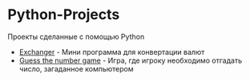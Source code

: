 # Python-Projects
Проекты сделанные с помощью Python

* [Exchanger](Exchanger) - Мини программа для конвертации валют
* [Guess the number game](Guess_the_number_game) - Игра, где игроку необходимо отгадать число, загаданное компьютером
